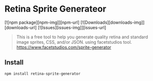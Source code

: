 # Retina Sprite Generateor

[![npm package][npm-img]][npm-url]
[![Downloads][downloads-img]][downloads-url]
[![Issues][issues-img]][issues-url]

> This is a free tool to help you generate quality retina and standard image sprites, CSS, and/or JSON.  using facetstudios tool.
> https://www.facetstudios.com/sprite-generator

## Install

```bash
npm install retina-sprite-generator
```
